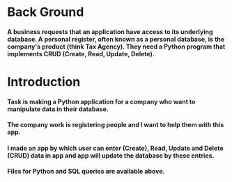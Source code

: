 
# Back Ground
#### A business requests that an application have access to its underlying database. A personal register, often known as a personal database, is the company's product (think Tax Agency). They need a Python program that implements **CRUD** (Create, Read, Update, Delete). 

# Introduction

#### Task is making a Python application for a company who want to manipulate data in their database.
#### The company work is registering people and I want to help them with this app.
#### I made an app by which user can enter (Create), Read, Update and Delete (CRUD) data in app and app will update the database by these entries.
#### Files for Python and SQL queries are available above.

